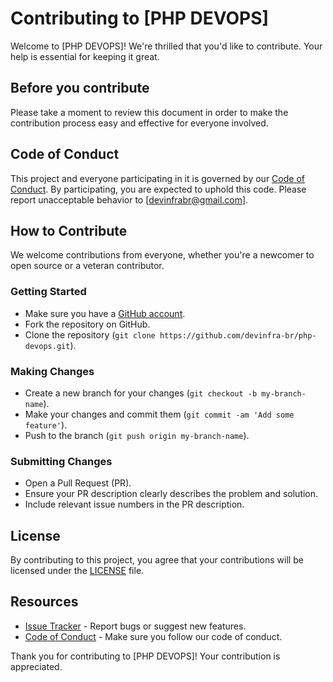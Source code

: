 # Contributing to [PHP DEVOPS]

Welcome to [PHP DEVOPS]! We're thrilled that you'd like to contribute. Your help is essential for keeping it great.

## Before you contribute

Please take a moment to review this document in order to make the contribution process easy and effective for everyone involved.

## Code of Conduct

This project and everyone participating in it is governed by our [Code of Conduct](./CODE_OF_CONDUCT.md). By participating, you are expected to uphold this code. Please report unacceptable behavior to [devinfrabr@gmail.com].

## How to Contribute

We welcome contributions from everyone, whether you're a newcomer to open source or a veteran contributor.

### Getting Started

- Make sure you have a [GitHub account](https://github.com/signup/free).
- Fork the repository on GitHub.
- Clone the repository (`git clone https://github.com/devinfra-br/php-devops.git`).

### Making Changes

- Create a new branch for your changes (`git checkout -b my-branch-name`).
- Make your changes and commit them (`git commit -am 'Add some feature'`).
- Push to the branch (`git push origin my-branch-name`).

### Submitting Changes

- Open a Pull Request (PR).
- Ensure your PR description clearly describes the problem and solution.
- Include relevant issue numbers in the PR description.

## License

By contributing to this project, you agree that your contributions will be licensed under the [LICENSE](./LICENSE) file.

## Resources

- [Issue Tracker](https://github.com/devinfra-br/php-devops/issues) - Report bugs or suggest new features.
- [Code of Conduct](./CODE_OF_CONDUCT.md) - Make sure you follow our code of conduct.

Thank you for contributing to [PHP DEVOPS]! Your contribution is appreciated.
